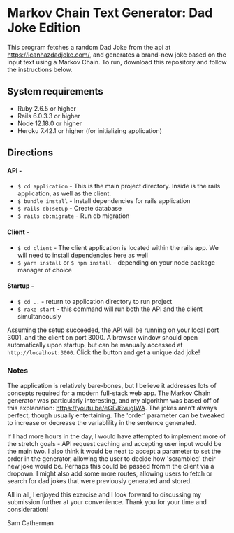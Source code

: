 # Markov Chain Text Generator: Dad Joke Edition
This program fetches a random Dad Joke from the api at https://icanhazdadjoke.com/, and generates a brand-new joke based on the input text using a Markov Chain. To run, download this repository and follow the instructions below.

## System requirements
- Ruby 2.6.5 or higher
- Rails 6.0.3.3 or higher
- Node 12.18.0 or higher
- Heroku 7.42.1 or higher (for initializing application)

## Directions

#### API -
- `$ cd application` - This is the main project directory. Inside is the rails application, as well as the client.
- `$ bundle install` - Install dependencies for rails application
- `$ rails db:setup` - Create database
- `$ rails db:migrate` - Run db migration

#### Client -
- `$ cd client` - The client application is located within the rails app. We will need to install dependencies here as well
- `$ yarn install` or `$ npm install` - depending on your node package manager of choice

#### Startup -
- `$ cd ..` - return to application directory to run project
- `$ rake start` - this command will run both the API and the client simultaneously

Assuming the setup succeeded, the API will be running on your local port 3001, and the client on port 3000. A browser window should open automatically upon startup, but can be manually accessed at `http://localhost:3000`. Click the button and get a unique dad joke!

### Notes
The application is relatively bare-bones, but I believe it addresses lots of concepts required for a modern full-stack web app. The Markov Chain generator was particularly interesting, and my algorithm was based off of this explanation: https://youtu.be/eGFJ8vugIWA. The jokes aren't always perfect, though usually entertaining. The 'order' parameter can be tweaked to increase or decrease the variablility in the sentence generated.

If I had more hours in the day, I would have attempted to implement more of the stretch goals - API request caching and accepting user input would be the main two. I also think it would be neat to accept a parameter to set the order in the generator, allowing the user to decide how 'scrambled' their new joke would be. Perhaps this could be passed fromm the client via a dropown. I might also add some more routes, allowing users to fetch or search for dad jokes that were previously generated and stored.

All in all, I enjoyed this exercise and I look forward to discussing my submission further at your convenience. Thank you for your time and consideration! 

Sam Catherman